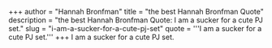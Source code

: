 +++
author = "Hannah Bronfman"
title = "the best Hannah Bronfman Quote"
description = "the best Hannah Bronfman Quote: I am a sucker for a cute PJ set."
slug = "i-am-a-sucker-for-a-cute-pj-set"
quote = '''I am a sucker for a cute PJ set.'''
+++
I am a sucker for a cute PJ set.
